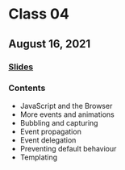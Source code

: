 # Class 04

## August 16, 2021

### [Slides](./slides/jsd-class-dom-2.pdf)

### Contents

- JavaScript and the Browser
- More events and animations
- Bubbling and capturing
- Event propagation
- Event delegation
- Preventing default behaviour
- Templating
